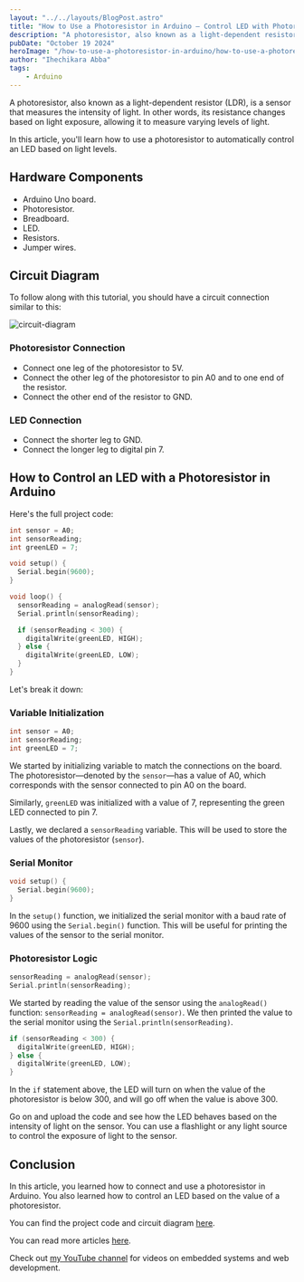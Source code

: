 ```yaml
---
layout: "../../layouts/BlogPost.astro"
title: "How to Use a Photoresistor in Arduino – Control LED with Photoresistor"
description: "A photoresistor, also known as a light-dependent resistor (LDR), is a sensor that measures the intensity of light. Its resistance changes based on light exposure, allowing it to measure varying levels of light. In this article, you'll learn how to use a photoresistor to automatically control an LED based on light levels"
pubDate: "October 19 2024"
heroImage: "/how-to-use-a-photoresistor-in-arduino/how-to-use-a-photoresistor-in-arduino.png"
author: "Ihechikara Abba"
tags:
    - Arduino
---
```


A photoresistor, also known as a light-dependent resistor (LDR), is a sensor that measures the intensity of light. In other words, its resistance changes based on light exposure, allowing it to measure varying levels of light.

In this article, you'll learn how to use a photoresistor to automatically control an LED based on light levels.

## Hardware Components

- Arduino Uno board.
- Photoresistor.
- Breadboard.
- LED.
- Resistors.
- Jumper wires.

## Circuit Diagram

To follow along with this tutorial, you should have a circuit connection similar to this:

![circuit-diagram](/how-to-use-a-photoresistor-in-arduino/circuit-diagram.png)

### Photoresistor Connection

- Connect one leg of the photoresistor to 5V.
- Connect the other leg of the photoresistor to pin A0 and to one end of the resistor.
- Connect the other end of the resistor to GND.

### LED Connection

- Connect the shorter leg to GND.
- Connect the longer leg to digital pin 7. 

## How to Control an LED with a Photoresistor in Arduino

Here's the full project code:

```cpp
int sensor = A0;
int sensorReading;
int greenLED = 7;

void setup() {
  Serial.begin(9600);
}

void loop() {
  sensorReading = analogRead(sensor);
  Serial.println(sensorReading);

  if (sensorReading < 300) {
    digitalWrite(greenLED, HIGH);
  } else {
    digitalWrite(greenLED, LOW);
  }
}
```

Let's break it down:

### Variable Initialization

```cpp
int sensor = A0;
int sensorReading;
int greenLED = 7;
```

We started by initializing variable to match the connections on the board. The photoresistor—denoted by the `sensor`—has a value of A0, which corresponds with the sensor connected to pin A0 on the board.

Similarly, `greenLED` was initialized with a value of 7, representing the green LED connected to pin 7.

Lastly, we declared a `sensorReading` variable. This will be used to store the values of the photoresistor (`sensor`).

### Serial Monitor

```cpp
void setup() {
  Serial.begin(9600);
}
```

In the `setup()` function, we initialized the serial monitor with a baud rate of 9600 using the `Serial.begin()` function. This will be useful for printing the values of the sensor to the serial monitor.

### Photoresistor Logic

```cpp
sensorReading = analogRead(sensor);
Serial.println(sensorReading);
```

We started by reading the value of the sensor using the `analogRead()` function: `sensorReading = analogRead(sensor)`. We then printed the value to the serial monitor using the `Serial.println(sensorReading)`.

```cpp
if (sensorReading < 300) {
  digitalWrite(greenLED, HIGH);
} else {
  digitalWrite(greenLED, LOW);
}
```

In the `if` statement above, the LED will turn on when the value of the photoresistor is below 300, and will go off when the value is above 300.

Go on and upload the code and see how the LED behaves based on the intensity of light on the sensor. You can use a flashlight or any light source to control the exposure of light to the sensor.

## Conclusion

In this article, you learned how to connect and use a photoresistor in Arduino. You also learned how to control an LED based on the value of a photoresistor.

You can find the project code and circuit diagram [here](https://github.com/ihechikara/photoresistor-arduino).

You can read more articles [here](https://ihechikara.com/).

Check out [my YouTube channel](https://www.youtube.com/@Ihechikara) for videos on embedded systems and web development.